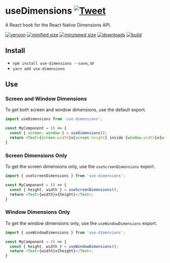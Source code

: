 # useDimensions [![Tweet](https://img.shields.io/twitter/url/http/shields.io.svg?style=social)](https://twitter.com/intent/tweet?text=React%20Native's%20Dimensions%20API%20is%20now%20accessible%20with%20Hooks!&url=https://github.com/CharlesStover/use-dimensions&via=CharlesStover&hashtags=react,reactjs,reactnative,javascript,typescript,webdev,webdevelopment)

A React hook for the React Native Dimensions API.

[![version](https://img.shields.io/npm/v/use-dimensions.svg)](https://www.npmjs.com/package/use-dimensions)
[![minified size](https://img.shields.io/bundlephobia/min/use-dimensions.svg)](https://www.npmjs.com/package/use-dimensions)
[![minzipped size](https://img.shields.io/bundlephobia/minzip/use-dimensions.svg)](https://www.npmjs.com/package/use-dimensions)
[![downloads](https://img.shields.io/npm/dt/use-dimensions.svg)](https://www.npmjs.com/package/use-dimensions)
[![build](https://travis-ci.com/CharlesStover/use-dimensions.svg)](https://travis-ci.com/CharlesStover/use-dimensions/)

## Install

* `npm install use-dimensions --save`, or
* `yarn add use-dimensions`

## Use

### Screen and Window Dimensions

To get both screen and window dimensions, use the default export.

```JavaScript
import useDimensions from 'use-dimensions';

const MyComponent = () => {
  const { screen, window } = useDimensions();
  return <Text>{screen.width}x{screen.height} inside {window.width}x{window.height}</Text>;
}
```

### Screen Dimensions Only

To get the screen dimensions only, use the `useScreenDimensions` export.

```JavaScript
import { useScreenDimensions } from 'use-dimensions';

const MyComponent = () => {
  const { height, width } = useScreenDimensions();
  return <Text>{width}x{height}</Text>;
}
```

### Window Dimensions Only

To get the window dimensions only, use the `useWindowDimensions` export.

```JavaScript
import { useWindowDimensions } from 'use-dimensions';

const MyComponent = () => {
  const { height, width } = useWindowDimensions();
  return <Text>{width}x{height}</Text>;
}
```
